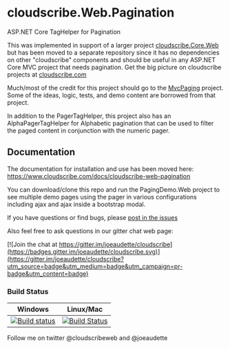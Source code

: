 # cloudscribe.Web.Pagination
ASP.NET Core TagHelper for Pagination

This was implemented in support of a larger project [cloudscribe.Core.Web](https://github.com/joeaudette/cloudscribe/) but has been moved to a separate repository since it has no dependencies on other "cloudscribe" components and should be useful in any ASP.NET Core MVC project that needs pagination. Get the big picture on cloudscribe projects at [cloudscribe.com](https://www.cloudscribe.com)

Much/most of the credit for this project should go to the [MvcPaging](https://github.com/martijnboland/MvcPaging) project. Some of the ideas, logic, tests, and demo content are borrowed from that project.

In addition to the PagerTagHelper, this project also has an AlphaPagerTagHelper for Alphabetic pagination that can be used to filter the paged content in conjunction with the numeric pager.

## Documentation

The documentation for installation and use has been moved here: https://www.cloudscribe.com/docs/cloudscribe-web-pagination

You can download/clone this repo and run the PagingDemo.Web project to see multiple demo pages using the pager in various configurations including ajax and ajax inside a bootstrap modal.

If you have questions or find bugs, please [post in the issues](https://github.com/joeaudette/cloudscribe.Web.Pagination/issues)

Also feel free to ask questions in our gitter chat web page:

[![Join the chat at https://gitter.im/joeaudette/cloudscribe](https://badges.gitter.im/joeaudette/cloudscribe.svg)](https://gitter.im/joeaudette/cloudscribe?utm_source=badge&utm_medium=badge&utm_campaign=pr-badge&utm_content=badge)

### Build Status

| Windows  | Linux/Mac |
| ------------- | ------------- |
| [![Build status](https://ci.appveyor.com/api/projects/status/oe5lyktmbo8ucdyi/branch/master?svg=true)](https://ci.appveyor.com/project/joeaudette/cloudscribe-web-pagination/branch/master)  | [![Build Status](https://travis-ci.org/joeaudette/cloudscribe.Web.Pagination.svg?branch=master)](https://travis-ci.org/joeaudette/cloudscribe.Web.Pagination)  |

Follow me on twitter @cloudscribeweb and @joeaudette

